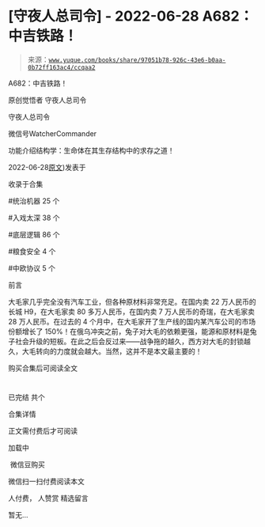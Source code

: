 # [守夜人总司令] - 2022-06-28 A682：中吉铁路！

> 来源：[`www.yuque.com/books/share/97051b78-926c-43e6-b0aa-0b72ff163ac4/ccqaa2`](https://www.yuque.com/books/share/97051b78-926c-43e6-b0aa-0b72ff163ac4/ccqaa2)



A682：中吉铁路！ 

原创觉悟者 守夜人总司令 

守夜人总司令 

微信号WatcherCommander 

功能介绍结构学：生命体在其生存结构中的求存之道！ 

2022-06-28[原文](https://mp.weixin.qq.com/s?__biz=MzAxNDk1NjI2Mw==&mid=2247488638&idx=1&sn=c323b5500161cac90d42f27973e2667c&chksm=9b8a37f6acfdbee00f4e619902332846284ff6e6202c18bd6a4c97b7b9d0fe88ba3f8f8f647c#rd))发表于 

收录于合集 

#统治机器 25 个 

#入戏太深 38 个 

#底层逻辑 86 个 

#粮食安全 4 个 

#中欧协议 5 个 

前言 

大毛家几乎完全没有汽车工业，但各种原材料非常充足。在国内卖 22 万人民币的长城 H9，在大毛家卖 80 多万人民币，在国内卖 7 万人民币的奇瑞，在大毛家卖 28 万人民币。在过去的 4 个月中，在大毛家开了生产线的国内某汽车公司的市场份额增长了 150%！在俄乌冲突之前，兔子对大毛的依赖更强，能源和原材料是兔子社会升级的短板。在此之后会反过来——战争拖的越久，西方对大毛的封锁越久，大毛转向的力度就会越大。当然，这并不是本文最主要的！ 

购买合集后可阅读全文 

# 

已完结 共个 

合集详情 

正文需付费后才可阅读 

加载中 

 微信豆购买 

微信扫一扫付费阅读本文 

人付费， 人赞赏 <ne-h3 id="mEk10" data-lake-id="mEk10"><ne-heading-ext><ne-heading-anchor></ne-heading-anchor><ne-heading-fold></ne-heading-fold></ne-heading-ext><ne-heading-content>精选留言</ne-heading-content></ne-h3> 

暂无...